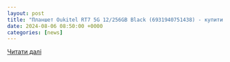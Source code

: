 ```yaml
---
layout: post
title: "Планшет Oukitel RT7 5G 12/256GB Black (6931940751438) - купити в Києві ☑️ ціна в Україні"
date: 2024-08-06 08:50:00 +0000
categories: [news]
---
```


[Читати далі](https://artline.ua/uk/product/planshet-oukitel-rt7-5g-12256gb-black-6931940751438)
